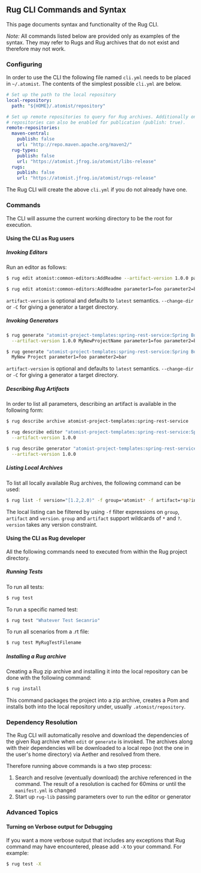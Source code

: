 ## Rug CLI Commands and Syntax

This page documents syntax and functionality of the Rug CLI.

*Note:* All commands listed below are provided only as examples of the
syntax.  They may refer to Rugs and Rug archives that do not exist and
therefore may not work.

### Configuring

In order to use the CLI the following file named `cli.yml` needs to be
placed in `~/.atomist`.  The contents of the simplest possible
`cli.yml` are below.

```yaml
# Set up the path to the local repository
local-repository:
  path: "${HOME}/.atomist/repository"

# Set up remote repositories to query for Rug archives. Additionally one of the
# repositories can also be enabled for publication (publish: true).
remote-repositories:
  maven-central:
    publish: false
    url: "http://repo.maven.apache.org/maven2/"
  rug-types:
    publish: false
    url: "https://atomist.jfrog.io/atomist/libs-release"
  rugs:
    publish: false
    url: "https://atomist.jfrog.io/atomist/rugs-release"
```

The Rug CLI will create the above `cli.yml` if you do not already have
one.

### Commands

The CLI will assume the current working directory to be the root for execution.

#### Using the CLI as Rug users

##### Invoking Editors

Run an editor as follows:

```sh
$ rug edit atomist:common-editors:AddReadme --artifact-version 1.0.0 parameter1=foo parameter2=bar

$ rug edit atomist:common-editors:AddReadme parameter1=foo parameter2=bar
```

`artifact-version` is optional and defaults to `latest` semantics.
`--change-dir` or `-C` for giving a generator a target directory.

##### Invoking Generators

```sh
$ rug generate "atomist-project-templates:spring-rest-service:Spring Boot Microservice" \
  --artifact-version 1.0.0 MyNewProjectName parameter1=foo parameter2=bar

$ rug generate "atomist-project-templates:spring-rest-service:Spring Boot Microservice" \
  MyNew Project parameter1=foo parameter2=bar
```

`artifact-version` is optional and defaults to `latest` semantics.
`--change-dir` or `-C` for giving a generator a target directory.

##### Describing Rug Artifacts

In order to list all parameters, describing an artifact is available in the
following form:

```sh
$ rug describe archive atomist-project-templates:spring-rest-service

$ rug describe editor "atomist-project-templates:spring-rest-service:Spring Boot Microservice" \
  --artifact-version 1.0.0

$ rug describe generator "atomist-project-templates:spring-rest-service:Spring Boot Microservice" \
  --artifact-version 1.0.0
```

##### Listing Local Archives

To list all locally available Rug archives, the following command can be used:

```sh
$ rug list -f version="[1.2,2.0)" -f group=*atomist* -f artifact=*sp?ing*
```

The local listing can be filtered by using `-f` filter expressions on `group`,
`artifact` and `version`. `group` and `artifact` support wildcards of `*` and `?`.
`version` takes any version constraint.

#### Using the CLI as Rug developer

All the following commands need to executed from within the Rug project directory.

##### Running Tests

To run all tests:

```sh
$ rug test
```

To run a specific named test:

```sh
$ rug test "Whatever Test Secanrio"
```

To run all scenarios from a .rt file:

```sh
$ rug test MyRugTestFilename
```

##### Installing a Rug archive

Creating a Rug zip archive and installing it into the local repository
can be done with the following command:

```sh
$ rug install
```

This command packages the project into a zip archive, creates a Pom
and installs both into the local repository under, usually
`.atomist/repository`.

### Dependency Resolution

The Rug CLI will automatically resolve and download the dependencies
of the given Rug archive when `edit` or `generate` is invoked. The
archives along with their dependencies will be downloaded to a local
repo (not the one in the user's home directory) via Aether and
resolved from there.

Therefore running above commands is a two step process:

1.  Search and resolve (eventually download) the archive referenced in
    the command. The result of a resolution is cached for 60mins or
    until the `manifest.yml` is changed
2.  Start up `rug-lib` passing parameters over to run the editor or
    generator

### Advanced Topics

#### Turning on Verbose output for Debugging

If you want a more verbose output that includes any exceptions that
Rug command may have encountered, please add `-X` to your command.
For example:

```sh
$ rug test -X
```
